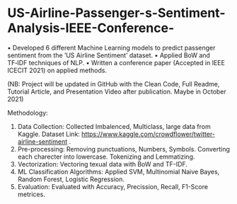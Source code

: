 # US-Airline-Passenger-s-Sentiment-Analysis-IEEE-Conference-

• Developed 6 different Machine Learning models to predict passenger sentiment from the ’US Airline Sentiment’ dataset.
• Applied BoW and TF‑IDF techniques of NLP.
• Written a conference paper (Accepted in IEEE ICECIT 2021) on applied methods.

(NB: Project will be updated in GitHub with the Clean Code, Full Readme, Tutorial Article, and Presentation Video after publication. Maybe in October 2021)

Methodology:
1. Data Collection: Collected Imbalenced, Multiclass, large data from Kaggle. Dataset Link: https://www.kaggle.com/crowdflower/twitter-airline-sentiment . 
2. Pre-processing: Removing punctuations, Numbers, Symbols. Converting each charecter into lowercase. Tokenizing and Lemmatizing.
4. Vectorization: Vectoring texual data with BoW and TF-IDF.
5. ML Classification Algorithms: Applied SVM, Multinomial Naive Bayes, Random Forest, Logistic Regression.
6. Evaluation: Evaluated with Accuracy, Precission, Recall, F1-Score metrices.
